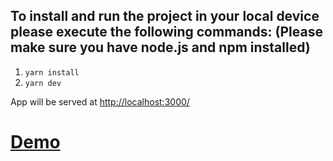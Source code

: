 ## To install and run the project in your local device please execute the following commands: (Please make sure you have node.js and npm installed)

1. `yarn install`
2. `yarn dev`

App will be served at [http://localhost:3000/](http://localhost:3000)


# [Demo](https://automation-solutionz-rental.vercel.app/)
